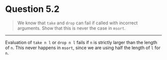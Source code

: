 # Question 5.2

> We know that `take` and `drop` can fail if called with incorrect arguments.
> Show that this is never the case in `msort`.

---

Evaluation of `take n l` or `drop n l` fails if `n` is strictly larger than the length of `n`.
This never happens in `msort`, since we are using half the length of `l` for `n`.

